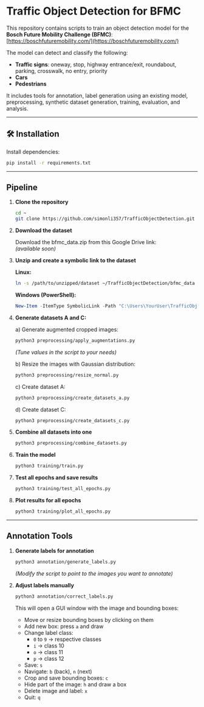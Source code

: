 
# Traffic Object Detection for BFMC

This repository contains scripts to train an object detection model for the **Bosch Future Mobility Challenge (BFMC)**: [https://boschfuturemobility.com/](https://boschfuturemobility.com/)

The model can detect and classify the following:
- **Traffic signs**: oneway, stop, highway entrance/exit, roundabout, parking, crosswalk, no entry, priority
- **Cars**
- **Pedestrians**

It includes tools for annotation, label generation using an existing model, preprocessing, synthetic dataset generation, training, evaluation, and analysis.

---

## 🛠 Installation

Install dependencies:

```bash
pip install -r requirements.txt
```

---

## Pipeline

1. **Clone the repository**
   ```bash
   cd ~
   git clone https://github.com/simonli357/TrafficObjectDetection.git
   ```

2. **Download the dataset**

   Download the bfmc_data.zip from this Google Drive link:  
   *(available soon)*

3. **Unzip and create a symbolic link to the dataset**

   **Linux:**
   ```bash
   ln -s /path/to/unzipped/dataset ~/TrafficObjectDetection/bfmc_data
   ```

   **Windows (PowerShell):**
   ```powershell
   New-Item -ItemType SymbolicLink -Path "C:\Users\YourUser\TrafficObjectDetection\bfmc_data" -Target "D:\Path\To\Unzipped\Dataset"
   ```

4. **Generate datasets A and C:**

   a) Generate augmented cropped images:
   ```bash
   python3 preprocessing/apply_augmentations.py
   ```
   *(Tune values in the script to your needs)*

   b) Resize the images with Gaussian distribution:
   ```bash
   python3 preprocessing/resize_normal.py
   ```

   c) Create dataset A:
   ```bash
   python3 preprocessing/create_datasets_a.py
   ```

   d) Create dataset C:
   ```bash
   python3 preprocessing/create_datasets_c.py
   ```

5. **Combine all datasets into one**
   ```bash
   python3 preprocessing/combine_datasets.py
   ```

6. **Train the model**
   ```bash
   python3 training/train.py
   ```

7. **Test all epochs and save results**
   ```bash
   python3 training/test_all_epochs.py
   ```

8. **Plot results for all epochs**
   ```bash
   python3 training/plot_all_epochs.py
   ```

---

## Annotation Tools

1. **Generate labels for annotation**
   ```bash
   python3 annotation/generate_labels.py
   ```
   *(Modify the script to point to the images you want to annotate)*

2. **Adjust labels manually**
   ```bash
   python3 annotation/correct_labels.py
   ```

   This will open a GUI window with the image and bounding boxes:
   - Move or resize bounding boxes by clicking on them
   - Add new box: press `a` and draw
   - Change label class:
     - `0` to `9` → respective classes
     - `i` → class 10
     - `o` → class 11
     - `p` → class 12
   - Save: `s`
   - Navigate: `b` (back), `n` (next)
   - Crop and save bounding boxes: `c`
   - Hide part of the image: `h` and draw a box
   - Delete image and label: `x`
   - Quit: `q`
